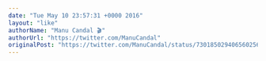 ```yaml
---
date: "Tue May 10 23:57:31 +0000 2016"
layout: "like"
authorName: "Manu Candal 🎬"
authorUrl: "https://twitter.com/ManuCandal"
originalPost: "https://twitter.com/ManuCandal/status/730185029406560256"
---
```


